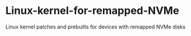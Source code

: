 # Linux-kernel-for-remapped-NVMe
Linux kernel patches and prebuilts for devices with remapped NVMe disks
